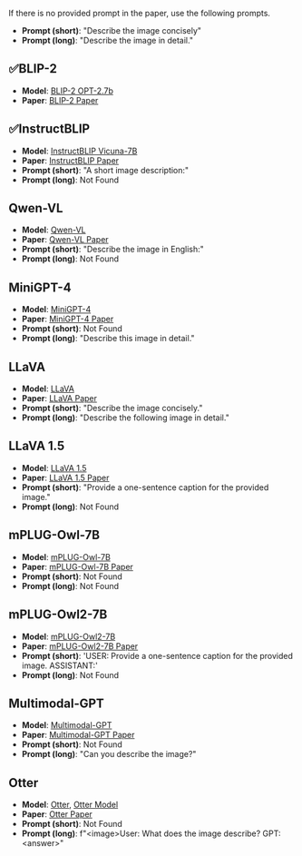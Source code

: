 If there is no provided prompt in the paper, use the following prompts.
- **Prompt (short)**: "Describe the image concisely"
- **Prompt (long)**: "Describe the image in detail."

## ✅BLIP-2
- **Model**: [BLIP-2 OPT-2.7b](https://huggingface.co/Salesforce/blip2-opt-2.7b)
- **Paper**: [BLIP-2 Paper](https://arxiv.org/pdf/2301.12597)

## ✅InstructBLIP
- **Model**: [InstructBLIP Vicuna-7B](https://huggingface.co/Salesforce/instructblip-vicuna-7b)
- **Paper**: [InstructBLIP Paper](https://arxiv.org/pdf/2305.06500)
- **Prompt (short)**: "A short image description:"
- **Prompt (long)**: Not Found

## Qwen-VL
- **Model**: [Qwen-VL](https://huggingface.co/Qwen/Qwen-VL)
- **Paper**: [Qwen-VL Paper](https://arxiv.org/pdf/2308.12966)
- **Prompt (short)**: "Describe the image in English:"
- **Prompt (long)**: Not Found

## MiniGPT-4
- **Model**: [MiniGPT-4](https://github.com/Vision-CAIR/MiniGPT-4)
- **Paper**: [MiniGPT-4 Paper](https://arxiv.org/pdf/2304.10592)
- **Prompt (short)**: Not Found
- **Prompt (long)**: "Describe this image in detail."

## LLaVA
- **Model**: [LLaVA](https://github.com/haotian-liu/LLaVA)
- **Paper**: [LLaVA Paper](https://arxiv.org/pdf/2304.08485)
- **Prompt (short)**: "Describe the image concisely."
- **Prompt (long)**: "Describe the following image in detail."

## LLaVA 1.5
- **Model**: [LLaVA 1.5](https://huggingface.co/liuhaotian/llava-v1.5-7b)
- **Paper**: [LLaVA 1.5 Paper](https://arxiv.org/pdf/2310.03744)
- **Prompt (short)**: "Provide a one-sentence caption for the provided image."
- **Prompt (long)**: Not Found

## mPLUG-Owl-7B
- **Model**: [mPLUG-Owl-7B](https://huggingface.co/MAGAer13/mplug-owl-llama-7b)
- **Paper**: [mPLUG-Owl-7B Paper](https://arxiv.org/pdf/2304.14178)
- **Prompt (short)**: Not Found
- **Prompt (long)**: Not Found

## mPLUG-Owl2-7B
- **Model**: [mPLUG-Owl2-7B](https://huggingface.co/MAGAer13/mplug-owl2-llama2-7b)
- **Paper**: [mPLUG-Owl2-7B Paper](https://arxiv.org/pdf/2311.04257)
- **Prompt (short)**: 'USER: Provide a one-sentence caption for the provided image. ASSISTANT:'
- **Prompt (long)**: Not Found

## Multimodal-GPT
- **Model**: [Multimodal-GPT](https://github.com/open-mmlab/Multimodal-GPT)
- **Paper**: [Multimodal-GPT Paper](https://arxiv.org/pdf/2305.04790)
- **Prompt (short)**: Not Found
- **Prompt (long)**: "Can you describe the image?"

## Otter
- **Model**: [Otter](https://github.com/Luodian/Otter?tab=readme-ov-file), [Otter Model](https://huggingface.co/luodian/OTTER-Image-MPT7B)
- **Paper**: [Otter Paper](https://arxiv.org/pdf/2305.03726)
- **Prompt (short)**: Not Found
- **Prompt (long)**: f"\<image>User: What does the image describe? GPT:\<answer>"
